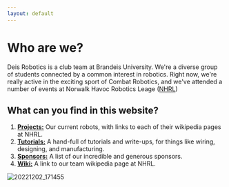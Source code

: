 ```yaml
---
layout: default
---
```




# Who are we?
Deis Robotics is a club team at Brandeis University. We're a diverse group of students connected by a common interest in robotics. Right now, we're really active in the exciting sport of Combat Robotics, and we've attended a number of events at Norwalk Havoc Robotics Leage ([NHRL](https://www.nhrl.io/))


## What can you find in this website?
1.  [**Projects:**](projects/landing) Our current robots, with links to each of their wikipedia pages at NHRL. 
2. [**Tutorials:**](tutorials/landing) A hand-full of tutorials and write-ups, for things like wiring, designing, and manufacturing.
3. [**Sponsors:**](sponsors/landing) A list of our incredible and generous sponsors.
4. [**Wiki:**](https://wiki.nhrl.io/wiki/index.php/Chubby_Unicorn) A link to our team wikipedia page at NHRL. 

 ![20221202_171455](https://user-images.githubusercontent.com/118695279/205403720-6ae4dc7b-3472-4c45-8148-8e8e778112bd.jpg)
